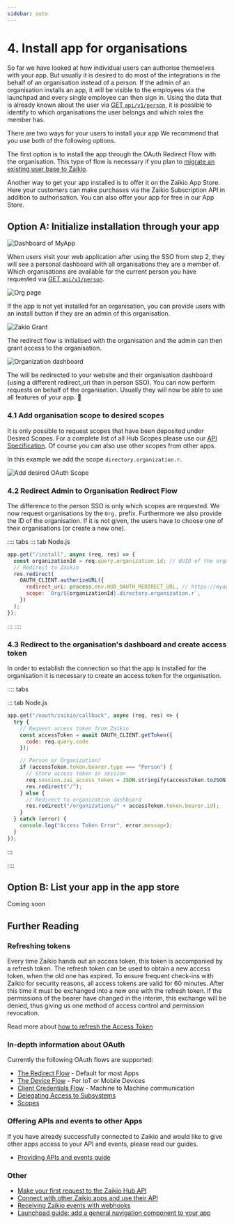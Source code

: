 ```yaml
---
sidebar: auto
---
```


# 4. Install app for organisations

So far we have looked at how individual users can authorise themselves with your app. But usually it is desired to do most of the integrations in the behalf of an organisation instead of a person. If the admin of an organisation installs an app, it will be visible to the employees via the launchpad and every single employee can then sign in. Using the data that is already known about the user via [GET `api/v1/person`](/api/directory/directory.html#/Person/getPerson), it is possible to identify to which organisations the user belongs and which roles the member has.

There are two ways for your users to install your app We recommend that you use both of the following options.

The first option is to install the app through the OAuth Redirect Flow with the organisation. This type of flow is necessary if you plan to [migrate an existing user base to Zaikio](/guide/migrate-existing-customers/).

Another way to get your app installed is to offer it on the Zaikio App Store. Here your customers can make purchases via the Zaikio Subscription API in addition to authorisation. You can also offer your app for free in our App Store.

## Option A: Initialize installation through your app

<div class="grid">
<div>
<div class="browser-mockup" data-url="myapp.com/dashboard">

![Dashboard of MyApp](./org1.png)

</div>

When users visit your web application after using the SSO from step 2, they will see a personal dashboard with all organisations they are a member of. Which organisations are available for the current person you have requested via [GET `api/v1/person`](/api/directory/directory.html#/Person/getPerson).

</div>

<div>
<div class="browser-mockup" data-url="myapp.com/organizations/my-org">

![Org page](./org2.png)

</div>

If the app is not yet installed for an organisation, you can provide users with an install button if they are an admin of this organisation.

</div>

<div>
<div class="browser-mockup" data-url="hub.zaikio.com/grant">

![Zakio Grant](./org3.png)

</div>

The redirect flow is initialised with the organisation and the admin can then grant access to the organisation.

</div>

<div>
<div class="browser-mockup" data-url="myapp.com/organizations/my-org">

![Organization dashboard](./org4.png)

</div>

The will be redirected to your website and their organisation dashboard (using a different redirect_uri than in person SSO). You can now perform requests on behalf of the organisation. Usually they will now be able to use all features of your app. :tada:

</div>
</div>

### 4.1 Add organisation scope to desired scopes

It is only possible to request scopes that have been deposited under Desired Scopes. For a complete list of all Hub Scopes please use our [API Specification](/api/directory/directory.html). Of course you can also use other scopes from other apps.

In this example we add the scope `directory.organization.r`.

<div class="browser-mockup" data-url="https://hub.sandbox.zaikio.com/organizations/zaikio/apps/demo_nodejs/oauth_credentials">

![Add desired OAuth Scope](./desired_scopes.gif)

</div>

### 4.2 Redirect Admin to Organisation Redirect Flow

The difference to the person SSO is only which scopes are requested. We now request organisations by the `Org.` prefix. Furthermore we also provide the ID of the organisation. If it is not given, the users have to choose one of their organisations (or create a new one).

:::: tabs
::: tab Node.js

```js
app.get("/install", async (req, res) => {
  const organizationId = req.query.organization_id; // UUID of the organisation e.g. ab9b3f38-6357-4ec2-bdb2-a7855f7d1c73
  // Redirect to Zaikio
  res.redirect(
    OAUTH_CLIENT.authorizeURL({
      redirect_uri: process.env.HUB_OAUTH_REDIRECT_URL, // https://myapp.com/oauth/zaikio/callback
      scope: `Org/${organizationId}.directory.organization.r`,
    })
  );
});
```
:::
::::


### 4.3 Redirect to the organisation's dashboard and create access token

In order to establish the connection so that the app is installed for the organisation it is necessary to create an access token for the organisation.

:::: tabs

::: tab Node.js
```js
app.get("/oauth/zaikio/callback", async (req, res) => {
  try {
    // Request access token from Zaikio
    const accessToken = await OAUTH_CLIENT.getToken({
      code: req.query.code
    });

    // Person or Organization?
    if (accessToken.token.bearer.type === "Person") {
      // Store access token in session
      req.session.zai_access_token = JSON.stringify(accessToken.toJSON());
      res.redirect("/");
    } else {
      // Redirect to organization dashboard
      res.redirect("/organizations/" + accessToken.token.bearer.id);
    }
  } catch (error) {
    console.log("Access Token Error", error.message);
  }
});
```
:::

::::


## Option B: List your app in the app store

Coming soon


## Further Reading

### Refreshing tokens

Every time Zaikio hands out an access token, this token is accompanied by a refresh token. The refresh token can be used to obtain a new access token, when the old one has expired. To ensure frequent check-ins with Zaikio for security reasons, all access tokens are valid for 60 minutes. After this time it must be exchanged into a new one with the refresh token. If the permissions of the bearer have changed in the interim, this exchange will be denied, thus giving us one method of access control and permission revocation.

Read more about [how to refresh the Access Token](./access-token-refresh.html)

### In-depth information about OAuth

Currently the following OAuth flows are supported:

- [The Redirect Flow](/guide/oauth/redirect-flow.html) - Default for most Apps
- [The Device Flow](/guide/oauth/device-flow.html) - For IoT or Mobile Devices
- [Client Credentials Flow](/guide/oauth/client-credentials.html) - Machine to Machine communication
- [Delegating Access to Subsystems](/guide/oauth/delegate-access.html)
- [Scopes](/guide/oauth/scopes.html)

### Offering APIs and events to other Apps

If you have already successfully connected to Zaikio and would like to give other apps access to your API and events, please read our guides.

- [Providing APIs and events guide](/guide/provide-api)

### Other

- [Make your first request to the Zaikio Hub API](/guide/try-api/)
- [Connect with other Zaikio apps and use their API](#coming-soon)
- [Receiving Zaikio events with webhooks](/guide/loom/receiving-events.html)
- [Launchpad guide: add a general navigation component to your app](/guide/launchpad/)
